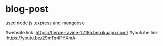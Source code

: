 # blog-post
used node js ,express and mongoose 

#website link :https://fierce-ravine-12185.herokuapp.com/ 
#youtube link :https://youtu.be/29mTq4PYXmA
